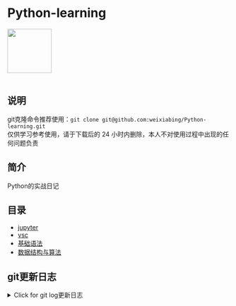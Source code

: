 # Python-learning
 <img src="https://i.giphy.com/media/LMt9638dO8dftAjtco/200.webp" width="100"><br><br>

## 说明
git克隆命令推荐使用：```git clone git@github.com:weixiabing/Python-learning.git```<br>
仅供学习参考使用，请于下载后的 24 小时内删除，本人不对使用过程中出现的任何问题负责
## 简介
Python的实战日记
## 目录
+ [jupyter](https://github.com/weixiabing/Python-learning/tree/main/jupyter)
+ [vsc](https://github.com/weixiabing/Python-learning/tree/main/vsc)
+ [基础语法](https://github.com/weixiabing/Python-learning/tree/main/%E5%9F%BA%E7%A1%80%E8%AF%AD%E6%B3%95)
+ [数据结构与算法](https://github.com/weixiabing/Python-learning/tree/main/%E6%95%B0%E6%8D%AE%E7%BB%93%E6%9E%84%E4%B8%8E%E7%AE%97%E6%B3%95)
## git更新日志
<details>
<summary>Click for git log更新日志</summary>

 ``` diff
---start---

更新时间:2021-08-08 11:47:51linux远程更新
commit e8e45912da93f3d8ddd5b5008b625d29d972e057
Author: “weixiabing” <weixiabing@hotmail.com>
Date:   Sun Aug 8 11:47:07 2021 +0800

    1

diff --git a/Pipfile b/Pipfile
index ef3021d..fd4178d 100644
--- a/Pipfile
+++ b/Pipfile
@@ -4,7 +4,7 @@ url = "https://pypi.org/simple"
 verify_ssl = true
 
 [scripts]
-build = "cd auto-get&python main1.py"
+build = "python main1.py"
 
 [dev-packages]
 
diff --git a/auto-get/log.txt b/auto-get/log.txt
deleted file mode 100644
index 9f33b4a..0000000
--- a/auto-get/log.txt
+++ /dev/null
@@ -1,137 +0,0 @@
-commit 4aab921dc10fd71ec0ddb2771515e4a14634b29b
-Author: “weixiabing” <weixiabing@hotmail.com>
-Date:   Sun Aug 8 11:21:19 2021 +0800
-
-    1
-
-diff --git a/main1.py b/main1.py
-index a93111b..ec37a9e 100644
---- a/main1.py
-+++ b/main1.py
-@@ -40,7 +40,7 @@ def get_link_info():
-             print(num)
-             id = item.find('td', class_="td-01 ranktop").get_text()
-             print(id)
--            f.write('| '+id+'	|'+title+"	|"+num+'|<br>
 ')
-+            f.write('| '+id+'	|'+title+"	|"+num+'|
 ')
-     with open (os.path.join(os.getcwd(), "weibohotnews.txt"), 'r', encoding='utf-8') as f:
-         result = f.read()
-     return result
-@@ -66,7 +66,7 @@ def main():
-     # 替换 ---start--- 到 ---end--- 之间的内容
-     # pytz.timezone('Asia/Shanghai')).strftime('%Y年%m月%d日%H时M分')
-     fmt = '%Y-%m-%d %H:%M:%S %Z%z'
--    insert_info = "---开始---

更新时间:2021-08-08 11:55:45github action更新<br>
|  序号   | 关键字  |热度|
|  ----  | ----  |----|
| 1	|阿里 破冰文化	|6587185|
 | 2	|美国总统拜登下令空袭塔利班	|2781263|
 | 3	|张勇阿里内网回应女员工被侵害	|2246388|
 | •	|为运动拼搏真牛	||
 | 4	|艺术体操团体全能决赛	|2177735|
 | 5	|Dina因裁判不公正丢失金牌后接受采访	|2118671|
 | 6	|货拉拉跳车事件司机妻子发声	|1749220|
 | 7	|原来奥运会结束还要写总结	|1697132|
 | 8	|佟丽娅38岁状态	|1122840|
 | 9	|郑州已发现多起家庭聚集性感染	|1066973|
 | 10	|阿里巴巴	|1053747|
 | 11	|阿里回应女员工被侵害	|1035103|
 | 12	|中国艺体演绎敦煌飞天	|1001642|
 | 13	|陈思诚为佟丽娅庆生	|973142|
 | 14	|扬州11个病例去过同一个核酸检测点	|944612|
 | 15	|33岁倪妮状态	|907138|
 | 16	|马云	|907007|
 | 17	|奥恰洛夫为了战胜马龙有多努力	|906273|
 | 18	|世界看到了中国年轻人最好的样子	|905245|
 | 19	|美国女篮vs日本女篮	|848955|
 | 20	|夫妻二人隐瞒扬州行程被罚	|780167|
 | 21	|印度得东京奥运第一枚金牌全国沸腾	|780026|
 | 22	|俄罗斯跳高冠军太优雅了	|729004|
 | 23	|Lisa晒BLACKPINK合照庆出道五周年	|641092|
 | 24	|宋威龙15岁海边照好帅	|619937|
 | 25	|曹格被狗咬伤	|569841|
 | 26	|张国伟只会说对对对的捧哏	|545301|
 | 27	|韩国男运动员获奖牌免兵役	|487043|
 | 28	|李荣浩为灵超放弃投票	|477509|
 | 29	|东京奥运中国军团破纪录图鉴	|436397|
 | 30	|父亲做核酸检测巧遇驰援的儿子	|431952|
 | 31	|欧尼熊妈妈	|431927|
 | 32	|北京奥运会yyds	|431126|
 | 33	|蔡徐坤胡渣自拍	|393944|
 | 34	|东京奥运会最后一个比赛日	|359341|
 | 35	|起底德堡惊人黑幕	|351552|
 | 36	|马龙人民日报撰文	|334057|
 | 37	|南京新增2例确诊均在集中隔离点发现	|327748|
 | 38	|分手后又复合是怎样一种体验	|312818|
 | 39	|喝完秋天第一杯奶茶失眠了	|302439|
 | 40	|安徽含山通报粗暴执法事件	|257162|
 | 41	|没想到国乒还能助眠	|253325|
 | 42	|34岁研究生菜市场摆摊卖鸡爪	|236873|
 | 43	|沈阳疫情	|236448|
 | 44	|熊敦瀚愿意为水球放弃美貌	|236183|
 | 45	|雪中悍刀行动画预告	|218843|
 | 46	|乔振宇25年前的美人尖	|216655|
 | 47	|诛仙动画首支pv	|211017|
 | 48	|德尔塔重新定义密接者	|209127|
 | 49	|东京奥运会上的神仙解说词	|208270|
 | 50	|我的工作做得就像中国跳水队员	|204134|
 
---结束---
 
 </p>
</details>

